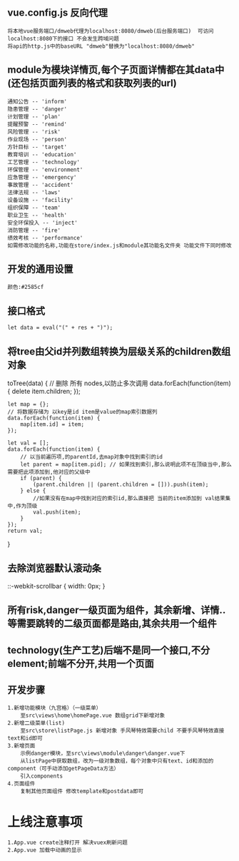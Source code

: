 ## vue.config.js 反向代理
    将本地vue服务端口/dmweb代理为localhost:8080/dmweb(后台服务端口)  可访问localhost:8080下的接口 不会发生跨域问题
    将api的http.js中的baseURL "dmweb"替换为"localhost:8080/dmweb"

## module为模块详情页,每个子页面详情都在其data中(还包括页面列表的格式和获取列表的url)
    通知公告 -- 'inform'
	隐患管理 -- 'danger'
	计划管理 -- 'plan'
	提醒预警 -- 'remind'
	风险管理 -- 'risk'
	作业现场 -- 'person'
	方针目标 -- 'target'
	教育培训 -- 'education'
	工艺管理 -- 'technology'
	环保管理 -- 'environment'
	应急管理 -- 'emergency'
	事故管理 -- 'accident'
	法律法规 -- 'laws'
	设备设施 -- 'facility'
	组织保障 -- 'team'
	职业卫生 -- 'health'
	安全环保投入 -- 'inject'
	消防管理 -- 'fire'
	绩效考核 -- 'performance'
    如需修改功能的名称,功能在store/index.js和module其功能名文件夹 功能文件下同时修改

## 开发的通用设置
    颜色:#2585cf

## 接口格式 
    let data = eval("(" + res + ")");

## 将tree由父id并列数组转换为层级关系的children数组对象
toTree(data) {
    // 删除 所有 nodes,以防止多次调用
    data.forEach(function(item) {
        delete item.children;
    });

    let map = {};
    // 将数据存储为 以key是id item是value的map索引数据列
    data.forEach(function(item) {
        map[item.id] = item;
    });

    let val = [];
    data.forEach(function(item) {
        // 以当前遍历项,的parentId,去map对象中找到索引的id
        let parent = map[item.pid]; // 如果找到索引,那么说明此项不在顶级当中,那么需要把此项添加到,他对应的父级中
        if (parent) {
            (parent.children || (parent.children = [])).push(item);
        } else {
            //如果没有在map中找到对应的索引id,那么直接把 当前的item添加到 val结果集中,作为顶级
            val.push(item);
        }
    });
    return val;
}

## 去除浏览器默认滚动条
::-webkit-scrollbar {
    width: 0px;
}

## 所有risk,danger一级页面为组件，其余新增、详情..等需要跳转的二级页面都是路由,其余共用一个组件
## technology(生产工艺)后端不是同一个接口,不分element;前端不分开,共用一个页面
## 开发步骤
    1.新增功能模块（九宫格）（一级菜单）
        至src\views\home\homePage.vue 数组grid下新增对象
    2.新增二级菜单(list)
        至src\store\listPage.js 新增对象 手风琴特效需要child 不要手风琴特效直接text和id即可
    3.新增页面
        示例danger模块，至src\views\module\danger\danger.vue下
        从listPage中获取数组，改为一级对象数组，每个对象中只有text、id和添加的component（可手动添加getPageData方法）
        引入components
    4.页面组件
        复制其他页面组件 修改template和postdata即可    

# 上线注意事项
    1.App.vue create注释打开 解决vuex刷新问题
    2.App.vue 加载中动画的显示